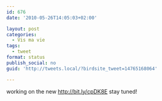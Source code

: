 ```yaml
---
id: 676
date: '2010-05-26T14:05:03+02:00'

layout: post
categories:
  - Vis ma vie
tags:
  - tweet
format: status
publish_social: no
guid: 'http://tweets.local/?birdsite_tweet=14765168064'

---
```


working on the new http://bit.ly/cpDK8E stay tuned!
